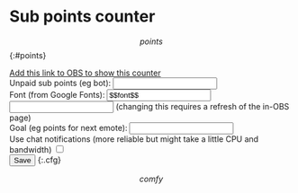# Sub points counter

$$points$$
{:#points}

[Add this link to OBS to show this counter](/subpoints?view=$$nonce$$)<input type=hidden name=nonce value="$$nonce$$"><br>
Unpaid sub points (eg bot): <input name=unpaidpoints type=number value="$$unpaidpoints$$"><br>
Font (from Google Fonts): <input name=font value="$$font$$"> <input type=number name=fontsize value="$$size$$"> (changing this requires a refresh of the in-OBS page)<br>
Goal (eg points for next emote): <input name=goal type=number value="$$goal$$"><br><label>Use chat notifications (more reliable but might take a little CPU and bandwidth) <input type=checkbox name=usecomfy$$usecomfy$$></label><br><input type=submit value="Save">
{:.cfg}

<style>
$$style$$
</style>

<script>window.nonce = "$$viewnonce$$"; window.channelname = "$$channelname$$";</script>
$$comfy$$
<script type=module src="/static/subpoints.js"></script>
